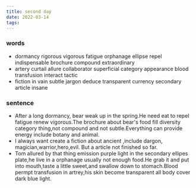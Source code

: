 ```yaml
---
title: second day
date: 2022-03-14
tags:
---
```

### words
 - dormancy  rigorous vigorous fatigue  orphanage  ellipse  repel  indispensable  brochure  compound  extraordinary
 - artery  curtail  allure  collaborator  superficial  category  appearance  blood transfusion  interact tactic
 - fiction  in vain  subtle  jargon  deduce  transparent  currency  secondary  article  insane

### sentence
 - After a long dormancy, bear weak up in the spring.He need eat to repel fatigue renew vigorous.The brochure about bear's food fill diversity category thing,not compound and not subtle.Everything can provide energy include botany and animal.
 - I always want create a fiction about ancient ,include dargon, magician,warrior,hero,evil. But a article not finished so far.
 - Tom allured by that thing emission purple light in the secondary ellipes plate,he live in a orphanage usually not enough food.He grab it and put into mouth,taste a little sweet,and swallow down to stomach.Blood permpt transfusion in artrey,his skin become transparent all body cover dark blue light.
